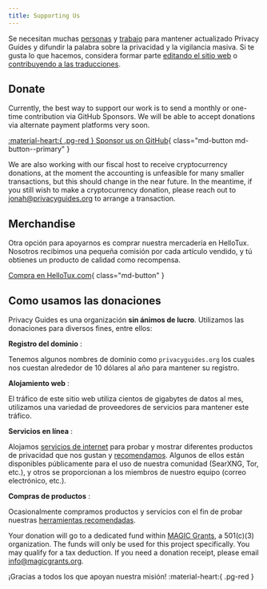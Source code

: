 ```yaml
---
title: Supporting Us
---
```


<!-- markdownlint-disable MD036 -->
Se necesitan muchas [personas](contributors.md) y [trabajo](https://github.com/privacyguides/privacyguides.org/pulse/monthly) para mantener actualizado Privacy Guides y difundir la palabra sobre la privacidad y la vigilancia masiva. Si te gusta lo que hacemos, considera formar parte [editando el sitio web](https://github.com/privacyguides/privacyguides.org) o [contribuyendo a las traducciones](https://crowdin.com/project/privacyguides).

## Donate

Currently, the best way to support our work is to send a monthly or one-time contribution via GitHub Sponsors. We will be able to accept donations via alternate payment platforms very soon.

[:material-heart:{ .pg-red } Sponsor us on GitHub](https://github.com/sponsors/privacyguides){ class="md-button md-button--primary" }

We are also working with our fiscal host to receive cryptocurrency donations, at the moment the accounting is unfeasible for many smaller transactions, but this should change in the near future. In the meantime, if you still wish to make a cryptocurrency donation, please reach out to [jonah@privacyguides.org](mailto:jonah@privacyguides.org) to arrange a transaction.

## Merchandise

Otra opción para apoyarnos es comprar nuestra mercadería en HelloTux. Nosotros recibimos una pequeña comisión por cada artículo vendido, y tú obtienes un producto de calidad como recompensa.

[Compra en HelloTux.com](https://hellotux.com/privacyguides){ class="md-button" }

## Como usamos las donaciones

Privacy Guides es una organización **sin ánimos de lucro**. Utilizamos las donaciones para diversos fines, entre ellos:

**Registro del dominio**
:

Tenemos algunos nombres de dominio como `privacyguides.org` los cuales nos cuestan alrededor de 10 dólares al año para mantener su registro.

**Alojamiento web**
:

El tráfico de este sitio web utiliza cientos de gigabytes de datos al mes, utilizamos una variedad de proveedores de servicios para mantener este tráfico.

**Servicios en línea**
:

Alojamos [servicios de internet](https://privacyguides.net) para probar y mostrar diferentes productos de privacidad que nos gustan y [recomendamos](../tools.md). Algunos de ellos están disponibles públicamente para el uso de nuestra comunidad (SearXNG, Tor, etc.), y otros se proporcionan a los miembros de nuestro equipo (correo electrónico, etc.).

**Compras de productos**
:

Ocasionalmente compramos productos y servicios con el fin de probar nuestras [herramientas recomendadas](../tools.md).

Your donation will go to a dedicated fund within [MAGIC Grants](https://magicgrants.org), a 501(c)(3) organization. The funds will only be used for this project specifically. You may qualify for a tax deduction. If you need a donation receipt, please email <info@magicgrants.org>.

¡Gracias a todos los que apoyan nuestra misión! :material-heart:{ .pg-red }
